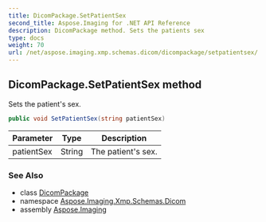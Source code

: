 ```yaml
---
title: DicomPackage.SetPatientSex
second_title: Aspose.Imaging for .NET API Reference
description: DicomPackage method. Sets the patients sex
type: docs
weight: 70
url: /net/aspose.imaging.xmp.schemas.dicom/dicompackage/setpatientsex/
---
```

## DicomPackage.SetPatientSex method

Sets the patient's sex.

```csharp
public void SetPatientSex(string patientSex)
```

| Parameter | Type | Description |
| --- | --- | --- |
| patientSex | String | The patient's sex. |

### See Also

* class [DicomPackage](../)
* namespace [Aspose.Imaging.Xmp.Schemas.Dicom](../../dicompackage/)
* assembly [Aspose.Imaging](../../../)


